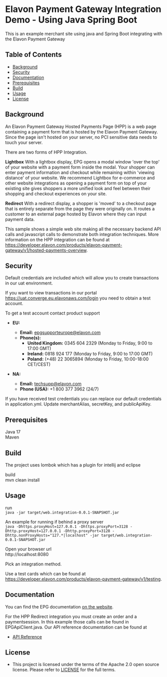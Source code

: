 # Elavon Payment Gateway Integration Demo - Using Java Spring Boot

This is an example merchant site using java and Spring Boot integrating with the Elavon Payment Gateway

## Table of Contents

- [Background](#background)
- [Security](#security)
- [Documentation](#documentation)
- [Prerequisites](#prerequisites)
- [Build](#build)
- [Usage](#usage)
- [License](#license)

## Background
An Elavon Payment Gateway Hosted Payments Page (HPP) is a web page containing a payment form that is hosted by the Elavon Payment Gateway. Since the page isn't hosted on your server, no PCI sensitive data needs to touch your server.

There are two forms of HPP Integration.

**Lightbox**
With a lightbox display, EPG opens a modal window 'over the top' of your website with a payment form inside the modal. Your shopper can enter payment information and checkout while remaining within 'viewing distance' of your website. We recommend Lightbox for e-commerce and other website integrations as opening a payment form on top of your existing site gives shoppers a more unified look and feel between their shopping and checkout experiences on your site.

**Redirect**
With a redirect display, a shopper is 'moved' to a checkout page that is entirely separate from the page they were originally on.  It routes a customer to an external page hosted by Elavon where they can input payment data.

This sample shows a simple web site making all the necessary backend API calls and javascript calls to demonstrate both integration techniques.  More information on the HPP integration can be found at https://developer.elavon.com/products/elavon-payment-gateway/v1/hosted-payments-overview. 


## Security
Default credentials are included which will allow you to create transactions in our uat environment.

If you want to view transactions in our portal https://uat.converge.eu.elavonaws.com/login you need to obtain a test account.

To get a test account contact product support
- **EU:**
    - **Email:** epgsupporteurope@elavon.com
    - **Phone(s):**
        - **United Kingdom:** 0345 604 2329 (Monday to Friday, 9:00 to 17:00 GMT)
        - **Ireland:** 0818 924 177 (Monday to Friday, 9:00 to 17:00 GMT)
        - **Poland:** (+48) 22 3065894 (Monday to Friday, 10:00-18:00 CET/CEST)

- **NA:**
    - **Email:** techsupp@elavon.com
    - **Phone (USA):** +1 800 377 3962 (24/7)

If you have received test credentials you can replace our default credentials in application.yml.  Update merchantAlias, secretKey, and publicApiKey.


## Prerequisites
Java 17
<br /> Maven

## Build
The project uses lombok which has a plugin for intellij and eclipse

build \
mvn clean install

## Usage

run \
`java -jar target/web.integration-0.0.1-SNAPSHOT.jar`

An example for running if behind a proxy server \
`java -Dhttps.proxyHost=127.0.0.1 -Dhttps.proxyPort=3128 -Dhttp.proxyHost=127.0.0.1 -Dhttp.proxyPort=3128 -Dhttp.nonProxyHosts="127.*|localhost" -jar target/web.integration-0.0.1-SNAPSHOT.jar`

Open your browser url \
http://localhost:8080

Pick an integration method.

Use a test cards which can be found at https://developer.elavon.com/products/elavon-payment-gateway/v1/testing.



## Documentation
You can find the EPG documentation [on the website](https://developer.elavon.com/products/elavon-payment-gateway/v1/overview).

For the HPP Redirect integration you must create an order and a paymentsession.  In this example those calls can be found in EPGApiClient.java.
Our API reference documentation can be found at
* [API Reference](https://developer.elavon.com/products/elavon-payment-gateway/v1/api-reference)



## License

- This project is licensed under the terms of the Apache 2.0 open source license. Please refer to [LICENSE](./LICENSE) for the full terms.



